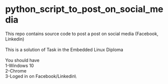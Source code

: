# python_script_to_post_on_social_media
This repo contains source code to post a post on social media (Facebook, Linkedin)\
\
This is a solution of Task in the Embedded Linux Diploma\
\
You should have \
1-Windows 10\
2-Chrome\
3-Loged in on Facebook/Linkedin\

